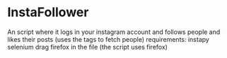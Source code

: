 # InstaFollower
An script where it logs in your instagram  account and follows people and likes their posts (uses the tags to fetch people) 
requirements:
instapy
selenium
drag firefox in the file (the script uses firefox)

